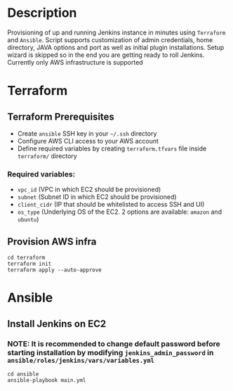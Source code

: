 # Description
Provisioning of up and running Jenkins instance in minutes using `Terraform` and `Ansible`. 
Script supports customization of admin credentials, home directory, JAVA options and port as well as initial plugin installations. Setup wizard is skipped so in the end you are getting ready to roll Jenkins. 
Currently only AWS infrastructure is supported

# Terraform

## Terraform Prerequisites
- Create `ansible` SSH key in your `~/.ssh` directory
- Configure AWS CLI access to your AWS account
- Define required variables by creating `terraform.tfvars` file inside `terraform/` directory

### Required variables: 
- `vpc_id` (VPC in which EC2 should be provisioned)
- `subnet` (Subnet ID in which EC2 should be provisioned)
- `client_cidr` (IP that should be whitelisted to access SSH and UI)
- `os_type` (Underlying OS of the EC2. 2 options are available: `amazon` and `ubuntu`)


## Provision AWS infra 
```
cd terraform
terraform init
terraform apply --auto-approve
```

# Ansible

## Install Jenkins on EC2

### NOTE: It is recommended to change default password before starting installation by modifying `jenkins_admin_password` in `ansible/roles/jenkins/vars/variables.yml`

```
cd ansible
ansible-playbook main.yml
```
